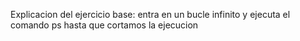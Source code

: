 Explicacion del ejercicio base:
    entra en un bucle infinito y ejecuta el comando ps hasta que cortamos la ejecucion
